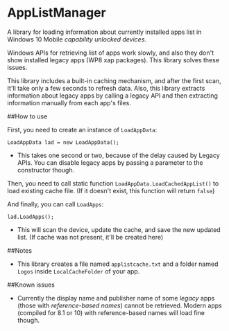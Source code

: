 # AppListManager
A library for loading information about currently installed apps list in Windows 10 Mobile *capability unlocked devices*.

Windows APIs for retrieving list of apps work slowly, and also they don't show installed legacy apps (WP8 xap packages). This library solves these issues.

This library includes a built-in caching mechanism, and after the first scan, It'll take only a few seconds to refresh data. Also, this library extracts information about legacy apps by calling a legacy API and then extracting information manually from each app's files.


##How to use

First, you need to create an instance of `LoadAppData`:

```
LoadAppData lad = new LoadAppData();
```

* This takes one second or two, because of the delay caused by Legacy APIs. You can disable legacy apps by passing a parameter to the constructor though.

Then, you need to call static function `LoadAppData.LoadCachedAppList()` to load existing cache file. (If it doesn't exist, this function will return `false`)

And finally, you can call `LoadApps`:

```
lad.LoadApps();
```

* This will scan the device, update the cache, and save the new updated list. (If cache was not present, it'll be created here)


##Notes

- This library creates a file named `applistcache.txt` and a folder named `Logos` inside `LocalCacheFolder` of your app.


##Known issues

- Currently the display name and publisher name of some *legacy* apps (those with *reference-based names*) cannot be retrieved. Modern apps (compiled for 8.1 or 10) with reference-based names will load fine though.
